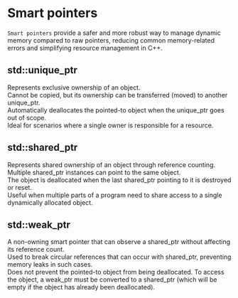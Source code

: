 Smart pointers
==============
  
`Smart pointers` provide a safer and more robust way to manage dynamic memory compared to raw pointers, reducing common memory-related errors and simplifying resource management in C++.  
  
std::unique_ptr
---------------
  
Represents exclusive ownership of an object.  
Cannot be copied, but its ownership can be transferred (moved) to another unique_ptr.  
Automatically deallocates the pointed-to object when the unique_ptr goes out of scope.  
Ideal for scenarios where a single owner is responsible for a resource.  
  
std::shared_ptr
---------------
  
Represents shared ownership of an object through reference counting.  
Multiple shared_ptr instances can point to the same object.  
The object is deallocated when the last shared_ptr pointing to it is destroyed or reset.  
Useful when multiple parts of a program need to share access to a single dynamically allocated object.  
  
std::weak_ptr
-------------
A non-owning smart pointer that can observe a shared_ptr without affecting its reference count.  
Used to break circular references that can occur with shared_ptr, preventing memory leaks in such cases.  
Does not prevent the pointed-to object from being deallocated. To access the object, a weak_ptr must be converted to a shared_ptr (which will be empty if the object has already been deallocated).  